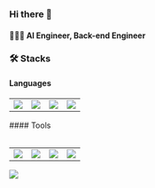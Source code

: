 ### Hi there 👋
#### 👩🏻‍💻 AI Engineer, Back-end Engineer

<!--
**lim-ye-ji/lim-ye-ji** is a ✨ _special_ ✨ repository because its `README.md` (this file) appears on your GitHub profile.

Here are some ideas to get you started:

- 🔭 I’m currently working on ...
- 🌱 I’m currently learning ...
- 👯 I’m looking to collaborate on ...
- 🤔 I’m looking for help with ...
- 💬 Ask me about ...
- 📫 How to reach me: ...
- 😄 Pronouns: ...
- ⚡ Fun fact: ...
-->


### 🛠️ Stacks
#### Languages
<table border = 0>
  <tr>
    <td><img src="https://img.shields.io/badge/Python-3776AB?style='plastic'&logo=Python&logoColor=white"/></td>
    <td><img src="https://img.shields.io/badge/Java-007396?style='plastic'&logo=Java&logoColor=white"/></td>
    <td><img src="https://img.shields.io/badge/MSSQL-CC2927?style='plastic'&logo=Microsoft SQL Server&logoColor=white"/></td>
    <td><img src="https://img.shields.io/badge/JavaScript-F7DF1E?style='plastic'&logo=JavaScript&logoColor=white"/></td>
  </tr>
<table>
#### Tools
<table border = 0>
  <tr>
    <td><img src="https://img.shields.io/badge/Anaconda-44A833?style='plastic'&logo=Anaconda&logoColor=white"/></td>
    <td><img src="https://img.shields.io/badge/Anaconda-44A833?style='plastic'&logo=Anaconda&logoColor=white"/></td>
    <td><img src="https://img.shields.io/badge/Anaconda-44A833?style='plastic'&logo=Anaconda&logoColor=white"/></td>
    <td><img src="https://img.shields.io/badge/Anaconda-44A833?style='plastic'&logo=Anaconda&logoColor=white"/></td>
  </tr>
</table>
    
    
    
<a href="버튼을 눌렀을 때 이동할 링크" target="_blank"><img src="https://img.shields.io/badge/Python-#3776AB?style=뱃지모양&logo=로고&logoColor=로고색상"/></a>
